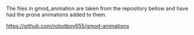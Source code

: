 The files in gmod_animation are taken from the repository bellow and have had the prone animations added to them.

https://github.com/robotboy655/gmod-animations
